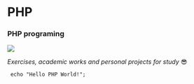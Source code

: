 # PHP
### PHP programing
![](https://img.shields.io/badge/PHP-777BB4?style=for-the-badge&logo=php&logoColor=white) 



*Exercises, academic works and personal projects for study* :sunglasses:

     echo "Hello PHP World!";
